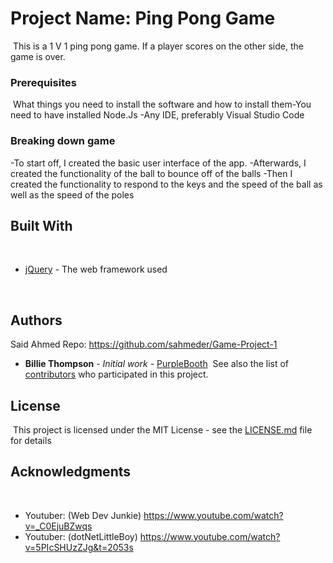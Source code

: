# Project Name: Ping Pong Game
​
This is a 1 V 1 ping pong game. If a player scores on the other side, the game is over.
​
### Prerequisites
​
What things you need to install the software and how to install them
​
-You need to have installed Node.Js
-Any IDE, preferably Visual Studio Code
​
### Breaking down game

-To start off, I created the basic user interface of the app.
-Afterwards, I created the functionality of the ball to bounce off of the balls
-Then I created the functionality to respond to the keys and the speed of the ball as well as the speed of the poles
​
​
​
## Built With
​
* [jQuery](https://jquery.com/) - The web framework used


​
## Authors
Said Ahmed 
Repo: https://github.com/sahmeder/Game-Project-1
​
* **Billie Thompson** - *Initial work* - [PurpleBooth](https://github.com/PurpleBooth)
​
See also the list of [contributors](https://github.com/your/project/contributors) who participated in this project.
​
## License
​
This project is licensed under the MIT License - see the [LICENSE.md](LICENSE.md) file for details
​
## Acknowledgments
​
* Youtuber: (Web Dev Junkie) https://www.youtube.com/watch?v=_C0EjuBZwqs
* Youtuber: (dotNetLittleBoy) https://www.youtube.com/watch?v=5PIcSHUzZJg&t=2053s
